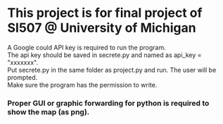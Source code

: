 # This project is for final project of SI507 @ University of Michigan  
A Google could API key is required to run the program.  
The api key should be saved in secrete.py and named as api_key = "xxxxxxx".  
Put secrete.py in the same folder as project.py and run. The user will be prompted.  
Make sure the program has the permission to write.  
### Proper GUI or graphic forwarding for python is required to show the map (as png).